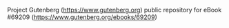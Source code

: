 Project Gutenberg (https://www.gutenberg.org) public repository for
eBook #69209 (https://www.gutenberg.org/ebooks/69209)
